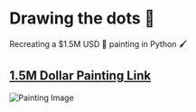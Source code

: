 # Drawing the dots 🎨
Recreating a $1.5M USD 💸 painting in Python 🖌️ 

## [1.5M Dollar Painting Link](https://www.phillips.com/detail/damien-hirst/UK010120/16)
![Painting Image](https://cdn-image.departures.com/sites/default/files/styles/responsive_slider_portrait/public/20120102-a-damien-hirst.jpg?itok=7hN6RFMi)
